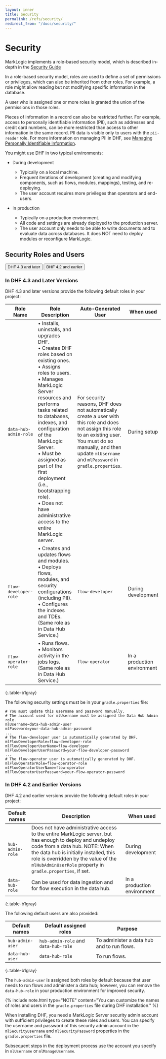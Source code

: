 ```yaml
---
layout: inner
title: Security
permalink: /refs/security/
redirect_from: "/docs/security/"
---
```


# Security

MarkLogic implements a role-based security model, which is described in-depth in the
[Security Guide](https://docs.marklogic.com/guide/security)

In a role-based security model, roles are used to define a set of permissions or privileges, which can also be inherited from other roles. For example, a role might allow reading but not modifying specific information in the database.

A user who is assigned one or more roles is granted the union of the permissions in those roles.

Pieces of information in a record can also be restricted further. For example, access to personally identifiable information (PII), such as addresses and credit card numbers, can be more restricted than access to other information in the same record. PII data is visible only to users with the `pii-reader` role. For more information on managing PII in DHF, see [Managing Personally Identifiable Information]({{site.baseurl}}/govern/pii/).

You might use DHF in two typical environments:

  - During development

      - Typically on a local machine.
      - Frequent iterations of development (creating and modifying components, such as flows, modules, mappings), testing, and re-deploying.
      - The user account requires more privileges than operators and end-users.

  - In production

      - Typically on a production environment.
      - All code and settings are already deployed to the production server.
      - The user account only needs to be able to write documents and to evaluate data across databases. It does NOT need to deploy modules or reconfigure MarkLogic.


## Security Roles and Users

<!-- Tab links -->
<div class="tab">
  <button class="tablinks" onclick="openTab(event, 'DHF43x')" id="defaultOpen">DHF 4.3 and later</button>
  <button class="tablinks" onclick="openTab(event, 'DHF42x')">DHF 4.2 and earlier</button>
</div>


<!-- Tab content -->

<div id="DHF43x" class="tabcontent" markdown="1">

### In DHF 4.3 and Later Versions

DHF 4.3 and later versions provide the following default roles in your project:

  | Role Name             | Role Description | Auto-Generated User | When used |
  |-----------------------|---|---|---|
  | `data-hub-admin-role` | &#8226; Installs, uninstalls, and upgrades DHF.<br/> &#8226; Creates DHF roles based on existing ones.<br/> &#8226; Assigns roles to users.<br/> &#8226; Manages MarkLogic Server resources and performs tasks related to databases, indexes, and configuration of the MarkLogic Server.<br/> &#8226; Must be assigned as part of the first deployment (i.e., bootstrapping role).<br/> &#8226; Does not have administrative access to the entire MarkLogic server. | <!-- `data-hub-admin-user` --> For security reasons, DHF does not automatically create a user with this role and does not assign this role to an existing user. You must do so manually, and then update `mlUsername` and `mlPassword` in `gradle.properties`. | During setup |
  | `flow-developer-role` | &#8226; Creates and updates flows and modules.<br/> &#8226; Deploys flows, modules, and security configurations (including PII).<br/> &#8226; Configures the indexes and TDEs.<br/> (Same role as in Data Hub Service.) | `flow-developer` | During development |
  | `flow-operator-role`  | &#8226; Runs flows.<br/> &#8226; Monitors activity in the jobs logs.<br/> (Same role as in Data Hub Service.) | `flow-operator` | In a production environment |
  {:.table-b1gray}

The following security settings must be in your `gradle.properties` file:
  ```
  # You must update this username and password manually.
  # The account used for mlUsername must be assigned the Data Hub Admin role.
  mlUsername=data-hub-admin-user
  mlPassword=your-data-hub-admin-password
  ...
  # The flow-developer user is automatically generated by DHF.
  mlFlowDeveloperRole=flow-developer-role
  mlFlowDeveloperUserName=flow-developer
  mlFlowDeveloperUserPassword=your-flow-developer-password
  ...
  # The flow-operator user is automatically generated by DHF.
  mlFlowOperatorRole=flow-operator-role
  mlFlowOperatorUserName=flow-operator
  mlFlowOperatorUserPassword=your-flow-operator-password
  ```

</div>


<div id="DHF42x" class="tabcontent" markdown="1">

### In DHF 4.2 and Earlier Versions

DHF 4.2 and earlier versions provide the following default roles in your project:

  | Default names | Description | When used |
  |---|---|---|
  | `hub-admin-role` | Does not have administrative access to the entire MarkLogic server, but has enough to deploy and undeploy code from a data hub. NOTE: When the data hub is initially installed, this role is overridden by the value of the `mlHubAdminUserRole` property in `gradle.properties`, if set. | During development |
  | `data-hub-role` | Can be used for data ingestion and for flow execution in the data hub. | In a production environment |
  {:.table-b1gray}

The following default users are also provided:

  | Default names | Default assigned roles | Purpose |
  |---|---|---|
  | `hub-admin-user` | `hub-admin-role` and `data-hub-role` | To administer a data hub and to run flows. |
  | `data-hub-user` | `data-hub-role` | To run flows. |
  {:.table-b1gray}

The `hub-admin-user` is assigned both roles by default because that user needs to run flows and administer a data hub; however, you can remove the `data-hub-role` in your production environment for improved security.

{% include note.html type="NOTE" content="You can customize the names of roles and users in the `gradle.properties` file during DHF installation." %}
<!-- Exactly when? -->


When installing DHF, you need a MarkLogic Server security admin account with sufficient privileges to create these roles and users. You can specify the username and password of this security admin account in the `mlSecurityUsername` and `mlSecurityPassword` properties in the `gradle.properties` file.

Subsequent steps in the deployment process use the account you specify in `mlUsername` or `mlManageUsername`.

</div>
